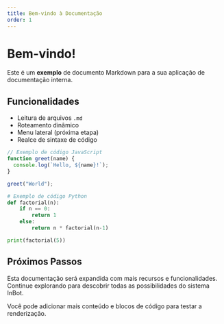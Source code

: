 ```yaml
---
title: Bem-vindo à Documentação
order: 1
---
```


# Bem-vindo!

Este é um **exemplo** de documento Markdown para a sua aplicação de documentação interna.

## Funcionalidades

*   Leitura de arquivos `.md`
*   Roteamento dinâmico
*   Menu lateral (próxima etapa)
*   Realce de sintaxe de código

```javascript
// Exemplo de código JavaScript
function greet(name) {
  console.log(`Hello, ${name}!`);
}

greet("World");
```

```python
# Exemplo de código Python
def factorial(n):
    if n == 0:
        return 1
    else:
        return n * factorial(n-1)

print(factorial(5))
```

## Próximos Passos

Esta documentação será expandida com mais recursos e funcionalidades. Continue explorando para descobrir todas as possibilidades do sistema InBot.

Você pode adicionar mais conteúdo e blocos de código para testar a renderização.